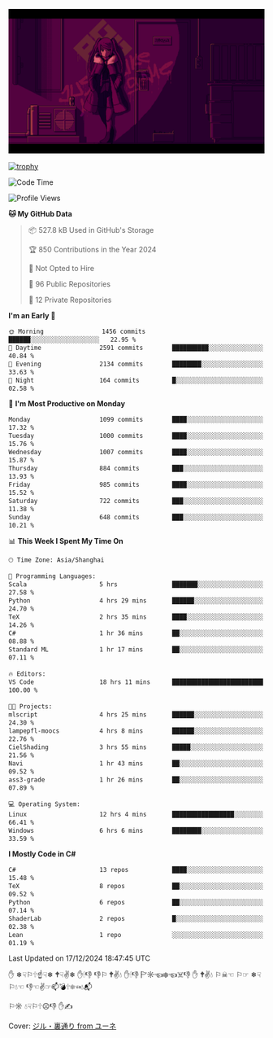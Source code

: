 ![](imgs/main.png)

[![trophy](https://github-profile-trophy.vercel.app/?username=NeilKleistGao&theme=dracula)](https://github.com/ryo-ma/github-profile-trophy)

<!--START_SECTION:waka-->
![Code Time](http://img.shields.io/badge/Code%20Time-1%2C520%20hrs%2026%20mins-blue)

![Profile Views](http://img.shields.io/badge/Profile%20Views-0-blue)

**🐱 My GitHub Data** 

> 📦 527.8 kB Used in GitHub's Storage 
 > 
> 🏆 850 Contributions in the Year 2024
 > 
> 🚫 Not Opted to Hire
 > 
> 📜 96 Public Repositories 
 > 
> 🔑 12 Private Repositories 
 > 
**I'm an Early 🐤** 

```text
🌞 Morning                1456 commits        ██████░░░░░░░░░░░░░░░░░░░   22.95 % 
🌆 Daytime                2591 commits        ██████████░░░░░░░░░░░░░░░   40.84 % 
🌃 Evening                2134 commits        ████████░░░░░░░░░░░░░░░░░   33.63 % 
🌙 Night                  164 commits         █░░░░░░░░░░░░░░░░░░░░░░░░   02.58 % 
```
📅 **I'm Most Productive on Monday** 

```text
Monday                   1099 commits        ████░░░░░░░░░░░░░░░░░░░░░   17.32 % 
Tuesday                  1000 commits        ████░░░░░░░░░░░░░░░░░░░░░   15.76 % 
Wednesday                1007 commits        ████░░░░░░░░░░░░░░░░░░░░░   15.87 % 
Thursday                 884 commits         ███░░░░░░░░░░░░░░░░░░░░░░   13.93 % 
Friday                   985 commits         ████░░░░░░░░░░░░░░░░░░░░░   15.52 % 
Saturday                 722 commits         ███░░░░░░░░░░░░░░░░░░░░░░   11.38 % 
Sunday                   648 commits         ███░░░░░░░░░░░░░░░░░░░░░░   10.21 % 
```


📊 **This Week I Spent My Time On** 

```text
🕑︎ Time Zone: Asia/Shanghai

💬 Programming Languages: 
Scala                    5 hrs               ███████░░░░░░░░░░░░░░░░░░   27.58 % 
Python                   4 hrs 29 mins       ██████░░░░░░░░░░░░░░░░░░░   24.70 % 
TeX                      2 hrs 35 mins       ████░░░░░░░░░░░░░░░░░░░░░   14.26 % 
C#                       1 hr 36 mins        ██░░░░░░░░░░░░░░░░░░░░░░░   08.88 % 
Standard ML              1 hr 17 mins        ██░░░░░░░░░░░░░░░░░░░░░░░   07.11 % 

🔥 Editors: 
VS Code                  18 hrs 11 mins      █████████████████████████   100.00 % 

🐱‍💻 Projects: 
mlscript                 4 hrs 25 mins       ██████░░░░░░░░░░░░░░░░░░░   24.30 % 
lampepfl-moocs           4 hrs 8 mins        ██████░░░░░░░░░░░░░░░░░░░   22.76 % 
CielShading              3 hrs 55 mins       █████░░░░░░░░░░░░░░░░░░░░   21.56 % 
Navi                     1 hr 43 mins        ██░░░░░░░░░░░░░░░░░░░░░░░   09.52 % 
ass3-grade               1 hr 26 mins        ██░░░░░░░░░░░░░░░░░░░░░░░   07.89 % 

💻 Operating System: 
Linux                    12 hrs 4 mins       █████████████████░░░░░░░░   66.41 % 
Windows                  6 hrs 6 mins        ████████░░░░░░░░░░░░░░░░░   33.59 % 
```

**I Mostly Code in C#** 

```text
C#                       13 repos            ████░░░░░░░░░░░░░░░░░░░░░   15.48 % 
TeX                      8 repos             ██░░░░░░░░░░░░░░░░░░░░░░░   09.52 % 
Python                   6 repos             ██░░░░░░░░░░░░░░░░░░░░░░░   07.14 % 
ShaderLab                2 repos             █░░░░░░░░░░░░░░░░░░░░░░░░   02.38 % 
Lean                     1 repo              ░░░░░░░░░░░░░░░░░░░░░░░░░   01.19 % 
```




 Last Updated on 17/12/2024 18:47:45 UTC
<!--END_SECTION:waka-->

✋ ❄☟⚐🕆☝☟❄ 🕈☟✌❄ ✋🕯👎 👎⚐ 🕈✌💧 ✋🕯👎 🏱☼☜❄☜☠👎 ✋ 🕈✌💧 ⚐☠☜ ⚐☞ ❄☟⚐💧☜ 👎☜✌☞📫💣🕆❄☜💧📬

⚐☼ 💧☟⚐🕆☹👎 ✋✍

Cover: [ジル・裏通り from ユーネ](https://www.pixiv.net/artworks/62127066)
